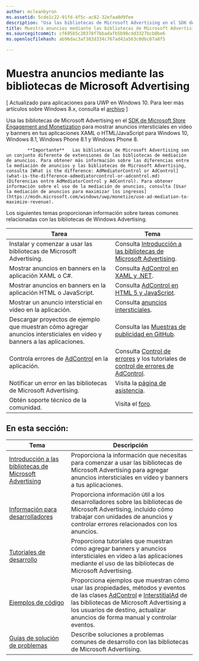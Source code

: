 ```yaml
---
author: mcleanbyron
ms.assetid: 5cde1c22-91fd-4f5c-ac82-32efaa0d9fee
description: "Usa las bibliotecas de Microsoft Advertising en el SDK de Microsoft Store Engagement and Monetization para mostrar anuncios intersticiales en vídeo y banners en tus aplicaciones XAML o HTML/JavaScript."
title: Muestra anuncios mediante las bibliotecas de Microsoft Advertising
ms.sourcegitcommit: cf695b5c20378f7bbadafb5b98cdd3327bcb0be6
ms.openlocfilehash: ab96dac3af382d334c767ad42a563c0dbc67a8f5

---
```


# Muestra anuncios mediante las bibliotecas de Microsoft Advertising


\[ Actualizado para aplicaciones para UWP en Windows 10. Para leer más artículos sobre Windows 8.x, consulta el [archivo](http://go.microsoft.com/fwlink/p/?linkid=619132) \]

Usa las bibliotecas de Microsoft Advertising en el [SDK de Microsoft Store Engagement and Monetization](monetize-your-app-with-the-microsoft-store-engagement-and-monetization-sdk.md) para mostrar anuncios intersticiales en vídeo y banners en tus aplicaciones XAML o HTML/JavaScript para Windows 10, Windows 8.1, Windows Phone 8.1 y Windows Phone 8.

> 
            **Importante**   Las bibliotecas de Microsoft Advertising son un conjunto diferente de extensiones de las bibliotecas de mediación de anuncios. Para obtener más información sobre las diferencias entre la mediación de anuncios y las bibliotecas de Microsoft Advertising, consulta [What is the difference: AdMediatorControl or AdControl](what-is-the-difference-admediatorcontrol-or-adcontrol.md) (Diferencias entre AdMediatorControl y AdControl). Para obtener información sobre el uso de la mediación de anuncios, consulta [Usar la mediación de anuncios para maximizar los ingresos](https://msdn.microsoft.com/windows/uwp/monetize/use-ad-mediation-to-maximize-revenue).

 
Los siguientes temas proporcionan información sobre tareas comunes relacionadas con las bibliotecas de Windows Advertising.

|  Tarea    | Tema |               
|----------|-------|
| Instalar y comenzar a usar las bibliotecas de Microsoft Advertising.     | Consulta [Introducción a las bibliotecas de Microsoft Advertising](get-started-with-microsoft-advertising-libraries.md).        |
| Mostrar anuncios en banners en la aplicación XAML o C#.     | Consulta [AdControl en XAML y .NET](adcontrol-in-xaml-and--net.md).        |
| Mostrar anuncios en banners en la aplicación HTML o JavaScript.     | Consulta [AdControl en HTML 5 y JavaScript](adcontrol-in-html-5-and-javascript.md).        |
| Mostrar un anuncio intersticial en vídeo en la aplicación.     |Consulta [anuncios intersticiales](interstitial-ads.md).       |
| Descargar proyectos de ejemplo que muestran cómo agregar anuncios intersticiales en vídeo y banners a las aplicaciones.     |Consulta las [Muestras de publicidad en GitHub](http://aka.ms/githubads).       |
| Controla errores de [AdControl](https://msdn.microsoft.com/library/windows/apps/microsoft.advertising.winrt.ui.adcontrol.aspx) en la aplicación.     | Consulta [Control de errores](error-handling-with-advertising-libraries.md) y los tutoriales de [control de errores de AdControl](adcontrol-error-handling.md).       |
| Notificar un error en las bibliotecas de Microsoft Advertising.     | Visita la [página de asistencia](https://go.microsoft.com/fwlink/p/?LinkId=331508).        |
| Obtén soporte técnico de la comunidad.     | Visita el [foro](http://go.microsoft.com/fwlink/p/?LinkId=401266).       |

 

## En esta sección:

| Tema                                                                                                       | Descripción                 |
|-------------------------------------------------------------------------------------------------------------|-----------------------------|
| [Introducción a las bibliotecas de Microsoft Advertising](get-started-with-microsoft-advertising-libraries.md) |  Proporciona la información que necesitas para comenzar a usar las bibliotecas de Microsoft Advertising para agregar anuncios intersticiales en vídeo y banners a tus aplicaciones.  |
| [Información para desarrolladores](developer-information.md)        |  Proporciona información útil a los desarrolladores sobre las bibliotecas de Microsoft Advertising, incluido cómo trabajar con unidades de anuncios y controlar errores relacionados con los anuncios.    |
| [Tutoriales de desarrollo](developer-walkthroughs.md)     |  Proporciona tutoriales que muestran cómo agregar banners y anuncios intersticiales en vídeo a las aplicaciones mediante el uso de las bibliotecas de Microsoft Advertising.   |
| [Ejemplos de código](code-samples.md)         |  Proporciona ejemplos que muestran cómo usar las propiedades, métodos y eventos de las clases [AdControl](https://msdn.microsoft.com/library/windows/apps/microsoft.advertising.winrt.ui.adcontrol.aspx) e [InterstitialAd](https://msdn.microsoft.com/library/windows/apps/microsoft.advertising.winrt.ui.interstitialad.aspx) de las bibliotecas de Microsoft Advertising a los usuarios de destino, actualizar anuncios de forma manual y controlar eventos.   |
| [Guías de solución de problemas](troubleshooting-guides.md)      |  Describe soluciones a problemas comunes de desarrollo con las bibliotecas de Microsoft Advertising.   |



 

 



<!--HONumber=Jun16_HO4-->


